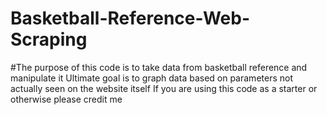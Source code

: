 # Basketball-Reference-Web-Scraping
#The purpose of this code is to take data from basketball reference and manipulate it
Ultimate goal is to graph data based on parameters not actually seen on the website itself
If you are using this code as a starter or otherwise please credit me

